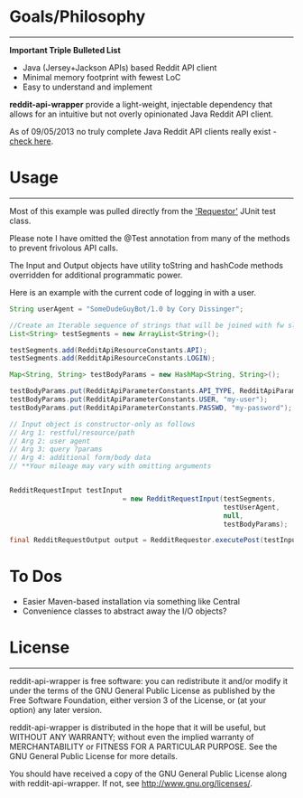 # Goals/Philosophy
______________
**Important Triple Bulleted List**

- Java (Jersey+Jackson APIs) based Reddit API client
- Minimal memory footprint with fewest LoC
- Easy to understand and implement

**reddit-api-wrapper** provide a light-weight, injectable dependency that allows for an intuitive but not overly opinionated Java Reddit API client. 

As of 09/05/2013 no truly complete Java Reddit API clients really exist - [check here](https://github.com/reddit/reddit/wiki/API-Wrappers).


# Usage
______________
Most of this example was pulled directly from the ['Requestor'](https://github.com/corydissinger/reddit-api-wrapper/blob/master/src/test/java/com/cd/requestor/RedditRequestorTest.java) JUnit test class.

Please note I have omitted the @Test annotation from many of the methods to prevent frivolous API calls.

The Input and Output objects have utility toString and hashCode methods overridden for additional programmatic power.

Here is an example with the current code of logging in with a user.

```java
String userAgent = "SomeDudeGuyBot/1.0 by Cory Dissinger";

//Create an Iterable sequence of strings that will be joined with fw slash
List<String> testSegments = new ArrayList<String>();

testSegments.add(RedditApiResourceConstants.API);
testSegments.add(RedditApiResourceConstants.LOGIN);

Map<String, String> testBodyParams = new HashMap<String, String>();

testBodyParams.put(RedditApiParameterConstants.API_TYPE, RedditApiParameterConstants.JSON);
testBodyParams.put(RedditApiParameterConstants.USER, "my-user");
testBodyParams.put(RedditApiParameterConstants.PASSWD, "my-password");

// Input object is constructor-only as follows
// Arg 1: restful/resource/path
// Arg 2: user agent
// Arg 3: query ?params
// Arg 4: additional form/body data
// **Your mileage may vary with omitting arguments


RedditRequestInput testInput 
							= new RedditRequestInput(testSegments, 
													 testUserAgent, 
													 null,
													 testBodyParams);

final RedditRequestOutput output = RedditRequestor.executePost(testInput);

```

# To Dos
- Easier Maven-based installation via something like Central
- Convenience classes to abstract away the I/O objects?


# License
______________
reddit-api-wrapper is free software: you can redistribute it and/or modify
it under the terms of the GNU General Public License as published by
the Free Software Foundation, either version 3 of the License, or
(at your option) any later version.

reddit-api-wrapper is distributed in the hope that it will be useful,
but WITHOUT ANY WARRANTY; without even the implied warranty of
MERCHANTABILITY or FITNESS FOR A PARTICULAR PURPOSE.  See the
GNU General Public License for more details.

You should have received a copy of the GNU General Public License
along with reddit-api-wrapper.  If not, see <http://www.gnu.org/licenses/>.



